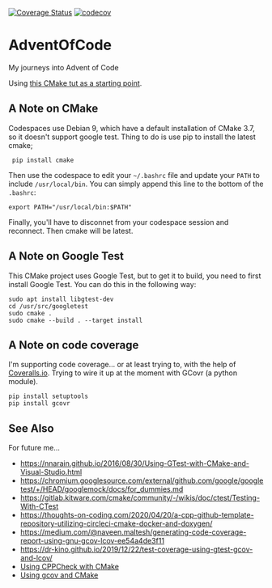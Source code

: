 [![Coverage Status](https://coveralls.io/repos/github/mrcaron/AdventOfCode/badge.svg?branch=main)](https://coveralls.io/github/mrcaron/AdventOfCode?branch=main)
[![codecov](https://codecov.io/gh/mrcaron/AdventOfCode/branch/AddCoverageGeneration/graph/badge.svg?token=V00SXCZM13)](https://codecov.io/gh/mrcaron/AdventOfCode)

# AdventOfCode
My journeys into Advent of Code

Using [this CMake tut as a starting point](https://riptutorial.com/cmake). 

## A Note on CMake
Codespaces use Debian 9, which have a default installation of CMake 3.7, so it doesn't support google test. Thing to do is use pip to install the latest cmake; 

     pip install cmake

Then use the codespace to edit your `~/.bashrc` file and update your `PATH` to include `/usr/local/bin`. You can simply append this line to the bottom of the `.bashrc`:

    export PATH="/usr/local/bin:$PATH"

Finally, you'll have to disconnet from your codespace session and reconnect. Then cmake will be latest.

## A Note on Google Test

This CMake project uses Google Test, but to get it to build, you need to first install Google Test. You can do this in the following way:

    sudo apt install libgtest-dev
    cd /usr/src/googletest
    sudo cmake .
    sudo cmake --build . --target install

## A Note on code coverage

I'm supporting code coverage... or at least trying to, with the help of [Coveralls.io](https://coveralls.io). Trying to wire it up at the moment with GCovr (a python module).

    pip install setuptools
    pip install gcovr
    
## See Also

For future me...

* https://nnarain.github.io/2016/08/30/Using-GTest-with-CMake-and-Visual-Studio.html
* https://chromium.googlesource.com/external/github.com/google/googletest/+/HEAD/googlemock/docs/for_dummies.md
* https://gitlab.kitware.com/cmake/community/-/wikis/doc/ctest/Testing-With-CTest
* https://thoughts-on-coding.com/2020/04/20/a-cpp-github-template-repository-utilizing-circleci-cmake-docker-and-doxygen/
* https://medium.com/@naveen.maltesh/generating-code-coverage-report-using-gnu-gcov-lcov-ee54a4de3f11 
* https://dr-kino.github.io/2019/12/22/test-coverage-using-gtest-gcov-and-lcov/
* [Using CPPCheck with CMake](https://stackoverflow.com/a/48630368/2836)
* [Using gcov and CMake](https://stackoverflow.com/questions/13116488/detailed-guide-on-using-gcov-with-cmake-cdash/16536401#16536401)